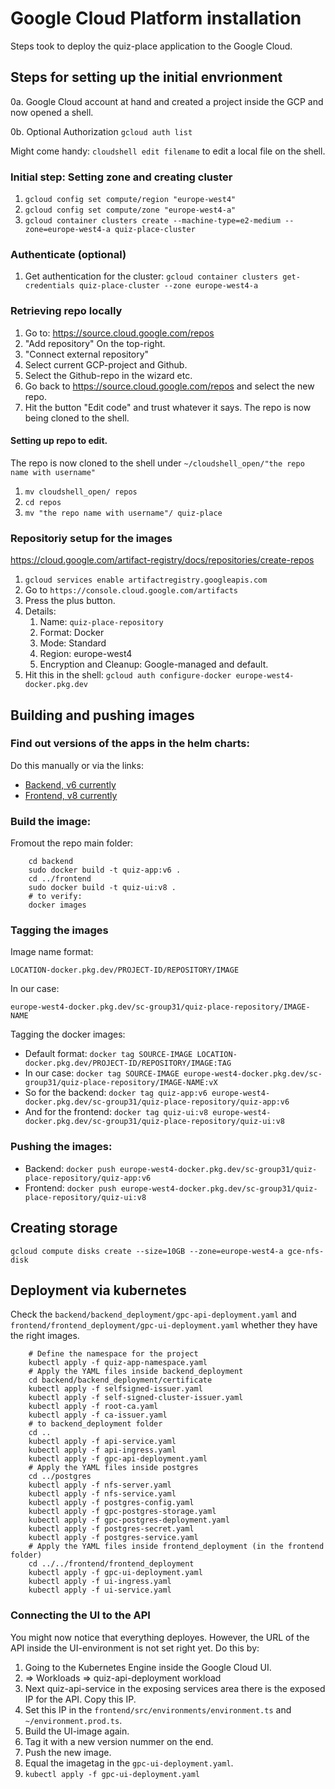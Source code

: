 # Google Cloud Platform installation
Steps took to deploy the quiz-place application to the Google Cloud.

## Steps for setting up the initial envrionment
0a. Google Cloud account at hand and created a project inside the GCP and now opened a shell.

0b. Optional Authorization `gcloud auth list`

Might come handy: `cloudshell edit filename` to edit a local file on the shell. 

### Initial step: Setting zone and creating cluster
1. `gcloud config set compute/region "europe-west4"`
2. `gcloud config set compute/zone "europe-west4-a"`
3. `gcloud container clusters create --machine-type=e2-medium --zone=europe-west4-a quiz-place-cluster`
### Authenticate (optional)
1. Get authentication for the cluster: `gcloud container clusters get-credentials quiz-place-cluster --zone europe-west4-a`
### Retrieving repo locally
1. Go to: https://source.cloud.google.com/repos
2. "Add repository" On the top-right.
3. "Connect external repository"
4. Select current GCP-project and Github.
5. Select the Github-repo in the wizard etc.
6. Go back to https://source.cloud.google.com/repos and select the new repo.
7. Hit the button "Edit code" and trust whatever it says. The repo is now being cloned to the shell.
#### Setting up repo to edit.
The repo is now cloned to the shell under `~/cloudshell_open/"the repo name with username"`
1. `mv cloudshell_open/ repos`
2. `cd repos`
3. `mv "the repo name with username"/ quiz-place`
### Repositoriy setup for the images
https://cloud.google.com/artifact-registry/docs/repositories/create-repos
1. `gcloud services enable artifactregistry.googleapis.com`
2. Go to `https://console.cloud.google.com/artifacts`
3. Press the plus button.
4. Details:
    1. Name: `quiz-place-repository`
    2. Format: Docker
    3. Mode: Standard
    4. Region: europe-west4
    5. Encryption and Cleanup: Google-managed and default.
5. Hit this in the shell: `gcloud auth configure-docker europe-west4-docker.pkg.dev`

## Building and pushing images
### Find out versions of the apps in the helm charts:
Do this manually or via the links:
- [Backend, v6 currently](https://github.com/oletimmers/quiz-place/blob/master/helm/quiz-app-chart/charts/quizAPI/Chart.yaml)
- [Frontend, v8 currently](https://github.com/oletimmers/quiz-place/blob/master/helm/quiz-app-chart/charts/quizUI/Chart.yaml)


### Build the image:
Fromout the repo main folder:

```shell
    cd backend
    sudo docker build -t quiz-app:v6 .
    cd ../frontend
    sudo docker build -t quiz-ui:v8 .
    # to verify:
    docker images
```

### Tagging the images
Image name format:

`LOCATION-docker.pkg.dev/PROJECT-ID/REPOSITORY/IMAGE`

In our case:

`europe-west4-docker.pkg.dev/sc-group31/quiz-place-repository/IMAGE-NAME`

Tagging the docker images:
- Default format: `docker tag SOURCE-IMAGE LOCATION-docker.pkg.dev/PROJECT-ID/REPOSITORY/IMAGE:TAG`
- In our case: `docker tag SOURCE-IMAGE europe-west4-docker.pkg.dev/sc-group31/quiz-place-repository/IMAGE-NAME:vX`
- So for the backend: `docker tag quiz-app:v6 europe-west4-docker.pkg.dev/sc-group31/quiz-place-repository/quiz-app:v6`
- And for the frontend: `docker tag quiz-ui:v8 europe-west4-docker.pkg.dev/sc-group31/quiz-place-repository/quiz-ui:v8`

### Pushing the images:
- Backend: `docker push europe-west4-docker.pkg.dev/sc-group31/quiz-place-repository/quiz-app:v6`
- Frontend: `docker push europe-west4-docker.pkg.dev/sc-group31/quiz-place-repository/quiz-ui:v8`

## Creating storage
`gcloud compute disks create --size=10GB --zone=europe-west4-a gce-nfs-disk`

## Deployment via kubernetes
Check the `backend/backend_deployment/gpc-api-deployment.yaml` and `frontend/frontend_deployment/gpc-ui-deployment.yaml` whether they have the right images.

```shell
    # Define the namespace for the project
    kubectl apply -f quiz-app-namespace.yaml
    # Apply the YAML files inside backend_deployment
    cd backend/backend_deployment/certificate
    kubectl apply -f selfsigned-issuer.yaml
    kubectl apply -f self-signed-cluster-issuer.yaml
    kubectl apply -f root-ca.yaml
    kubectl apply -f ca-issuer.yaml
    # to backend_deployment folder
    cd .. 
    kubectl apply -f api-service.yaml
    kubectl apply -f api-ingress.yaml
    kubectl apply -f gpc-api-deployment.yaml
    # Apply the YAML files inside postgres
    cd ../postgres
    kubectl apply -f nfs-server.yaml
    kubectl apply -f nfs-service.yaml
    kubectl apply -f postgres-config.yaml
    kubectl apply -f gpc-postgres-storage.yaml
    kubectl apply -f gpc-postgres-deployment.yaml
    kubectl apply -f postgres-secret.yaml
    kubectl apply -f postgres-service.yaml
    # Apply the YAML files inside frontend_deployment (in the frontend folder)
    cd ../../frontend/frontend_deployment
    kubectl apply -f gpc-ui-deployment.yaml
    kubectl apply -f ui-ingress.yaml
    kubectl apply -f ui-service.yaml
```
### Connecting the UI to the API
You might now notice that everything deployes. However, the URL of the API inside the UI-environment is not set right yet.
Do this by:
1. Going to the Kubernetes Engine inside the Google Cloud UI.
2. => Workloads => quiz-api-deployment workload
3. Next quiz-api-service in the exposing services area there is the exposed IP for the API. Copy this IP.
4. Set this IP in the `frontend/src/environments/environment.ts` and `~/environment.prod.ts`.
5. Build the UI-image again.
6. Tag it with a new version nummer on the end.
7. Push the new image.
8. Equal the imagetag in the `gpc-ui-deployment.yaml`.
9. `kubectl apply -f gpc-ui-deployment.yaml`
